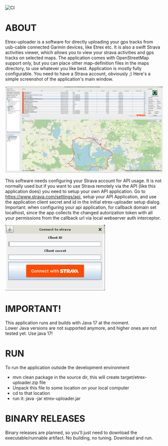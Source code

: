![CI](https://github.com/mikey75/etrex-uploader/actions/workflows/build.yml/badge.svg)

ABOUT
=
Etrex-uploader is a software for directly uploading your gps tracks from usb-cable connected Garmin devices, like Etrex etc.
It is also a swift Strava activities viewer, which allows you to view your strava activities and gps tracks on selected maps.
The application comes with OpenStreetMap support only, but you can place other map-definition files in the maps directory, 
to use whatever you like best. Application is mostly fully configurable. You need to have a Strava account, obviously ;)
Here's a simple screenshot of the application's main window. 

![](src/main/resources/etrex-uploader.png)

This software needs configuring your Strava account for API usage. It is not normally used but if you want to use Strava
remotely via the API (like this application does) you need to setup your own API application.
Go to https://www.strava.com/settings/api, setup your API Application,  and use the  application client secret and id in the initial 
etrex-uploader setup dialog. Important: when configuring your api application, for callback domain set localhost, 
since the app collects the changed autorization token with all your permissions from the callback url 
via local webserver auth interceptor.

![](src/main/resources/setupApiApp.png)

IMPORTANT!
=
This application runs and builds with Java 17 at the moment.<br>
Lower Java versions are not supported anymore, and higher ones are not tested yet. 
Use java 17!

RUN
==
To run the application outside the development environment

- mvn clean package in the source dir, this will create target/etrex-uploader.zip file
- Unpack this file to some location on your local computer
- cd to that location 
- run it: java -jar etrex-uploader.jar 

BINARY RELEASES
=
Binary releases are planned, so you'll just need to download the executable/runnable artifact. No building, no tuning. Download and run.
